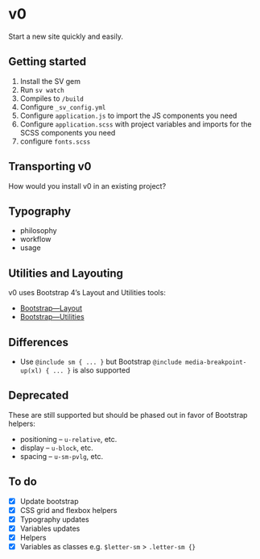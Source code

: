 # v0
Start a new site quickly and easily.

## Getting started
1. Install the SV gem
2. Run `sv watch`
3. Compiles to `/build`
4. Configure `_sv_config.yml`
5. Configure `application.js` to import the JS components you need
6. Configure `application.scss` with project variables and imports for the SCSS components you need
2. configure `fonts.scss`

## Transporting v0
How would you install v0 in an existing project?

## Typography
- philosophy
- workflow
- usage

## Utilities and Layouting
v0 uses Bootstrap 4’s Layout and Utilities tools:

- [Bootstrap—Layout](https://getbootstrap.com/docs/4.1/layout/overview/)
- [Bootstrap—Utilities](https://getbootstrap.com/docs/4.1/utilities/borders/)

## Differences
- Use `@include sm { ... }` but Bootstrap `@include media-breakpoint-up(xl) { ... }` is also supported

## Deprecated
These are still supported but should be phased out in favor of Bootstrap helpers:

- positioning – `u-relative`, etc.
- display – `u-block`, etc.
- spacing – `u-sm-pvlg`, etc.

## To do
+ [x] Update bootstrap
+ [x] CSS grid and flexbox helpers
+ [x] Typography updates
+ [x] Variables updates
+ [x] Helpers
+ [x] Variables as classes e.g. `$letter-sm` > `.letter-sm {}`
